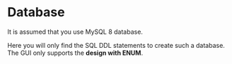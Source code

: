 # Database
It is assumed that you use MySQL 8 database.

Here you will only find the SQL DDL statements to create such a database. The GUI only supports the **design with ENUM**.
